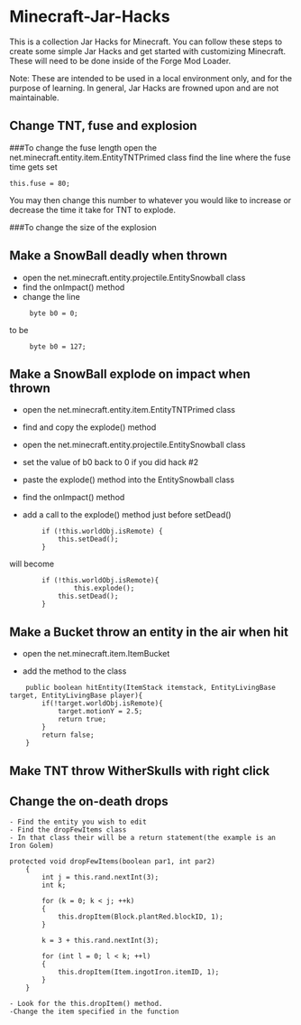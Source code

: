 Minecraft-Jar-Hacks
===================

This is a collection Jar Hacks for Minecraft.  You can follow these steps to create some simple Jar Hacks and get started with customizing Minecraft.  These will need to be done inside of the Forge Mod Loader.

Note: These are intended to be used in a local environment only, and for the purpose of learning.  In general, Jar Hacks are frowned upon and are not maintainable. 

## Change TNT, fuse and explosion

###To change the fuse length
open the net.minecraft.entity.item.EntityTNTPrimed class
find the line where the fuse time gets set
```code
this.fuse = 80;
```
You may then change this number to whatever you would like to increase or decrease the time it take for TNT to explode.

###To change the size of the explosion


## Make a SnowBall deadly when thrown

- open the net.minecraft.entity.projectile.EntitySnowball class
- find the onImpact() method
- change the line 
```code
     byte b0 = 0;
```
   to be
```code
     byte b0 = 127;
```

## Make a SnowBall explode on impact when thrown

- open the net.minecraft.entity.item.EntityTNTPrimed class

- find and copy the explode() method

- open the net.minecraft.entity.projectile.EntitySnowball class

- set the value of b0 back to 0 if you did hack #2

- paste the explode() method into the EntitySnowball class

- find the onImpact() method

- add a call to the explode() method just before setDead()
```code
        if (!this.worldObj.isRemote) {
        	this.setDead();
        }
```
will become
```code
        if (!this.worldObj.isRemote){
                this.explode();
        	this.setDead();
        }
```

## Make a Bucket throw an entity in the air when hit 

- open the net.minecraft.item.ItemBucket 

- add the method to the class
```code
	public boolean hitEntity(ItemStack itemstack, EntityLivingBase target, EntityLivingBase player){
		if(!target.worldObj.isRemote){
			target.motionY = 2.5;
			return true;
		}
		return false;
	}
```

## Make TNT throw WitherSkulls with right click

## Change the on-death drops

	- Find the entity you wish to edit
	- Find the dropFewItems class
	- In that class their will be a return statement(the example is an Iron Golem)
```code
protected void dropFewItems(boolean par1, int par2)
    {
        int j = this.rand.nextInt(3);
        int k;

        for (k = 0; k < j; ++k)
        {
            this.dropItem(Block.plantRed.blockID, 1);
        }

        k = 3 + this.rand.nextInt(3);

        for (int l = 0; l < k; ++l)
        {
            this.dropItem(Item.ingotIron.itemID, 1);
        }
    }
```
	- Look for the this.dropItem() method.
	-Change the item specified in the function
